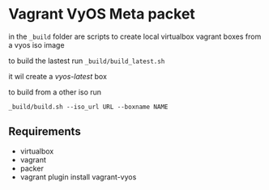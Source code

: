 # Vagrant VyOS Meta packet

in the `_build` folder are scripts to create local virtualbox vagrant boxes from a vyos iso image

to build the lastest run `_build/build_latest.sh`

it wil create a *vyos-latest* box

to build from a other iso run

`_build/build.sh --iso_url URL --boxname NAME`

## Requirements

 * virtualbox
 * vagrant
 * packer
 * vagrant plugin install vagrant-vyos

